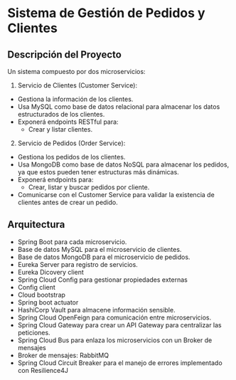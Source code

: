 
# Sistema de Gestión de Pedidos y Clientes

## Descripción del Proyecto
Un sistema compuesto por dos microservicios:

1. Servicio de Clientes (Customer Service):
* Gestiona la información de los clientes.
* Usa MySQL como base de datos relacional para almacenar los datos estructurados de los clientes.
* Exponerá endpoints RESTful para:
    * Crear y listar clientes.

2. Servicio de Pedidos (Order Service):
* Gestiona los pedidos de los clientes.
* Usa MongoDB como base de datos NoSQL para almacenar los pedidos, ya que estos pueden tener estructuras más dinámicas.
* Exponerá endpoints para:
    * Crear, listar y buscar pedidos por cliente.
* Comunicarse con el Customer Service para validar la existencia de clientes antes de crear un pedido.


## Arquitectura

- Spring Boot para cada microservicio.
- Base de datos MySQL para el microservicio de clientes.
- Base de datos MongoDB para el microservicio de pedidos.
- Eureka Server para registro de servicios.
- Eureka Dicovery client
- Spring Cloud Config para gestionar propiedades externas 
- Config client
- Cloud bootstrap
- Spring boot actuator
- HashiCorp Vault para almacene información sensible.
- Spring Cloud OpenFeign para comunicación entre microservicios.
- Spring Cloud Gateway para crear un API Gateway para centralizar las peticiones.
- Spring Cloud Bus para enlaza los microservicios  con un Broker de mensajes
- Broker de mensajes: RabbitMQ 
- Spring Cloud Circuit Breaker para el manejo de errores implementado con Resilience4J


